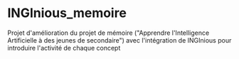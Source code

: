 # INGInious_memoire
Projet d'amélioration du projet de mémoire ("Apprendre l'Intelligence Artificielle à des jeunes de secondaire") avec l'intégration de INGInious pour introduire l'activité de chaque concept
